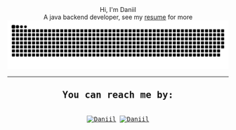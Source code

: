 <div align="center">
<div align="center">Hi, I'm Daniil</div>
<div align="center">A java backend developer, see my <a href="https://github.com/lxqtpr/lxqtpr/blob/main/GadelshinDaniil.pdf" target="_blank">resume</a> for more</div>
</div>

<div align="center">
  <img  src="https://github.com/1999AZZAR/1999AZZAR/blob/main/resources/img/grid-snake.svg"
       alt="snake" /></a>
</div>

-----
<div>
  <samp>
    <h2 align="center">You can reach me by:</h2>
    <p align="center">
      <br/>
      <a href="https://t.me/lxqtpr" target="blank"><img align="center"
         src="https://img.shields.io/badge/Telegram-2CA5E0?style=flat-squeare&logo=telegram&logoColor=white"
         alt="Daniil" height="30"/></a>
      <a href="mailto:lxqtpr@gmail.com" target="blank"><img align="center"
         src="https://img.shields.io/badge/gmail-EA4335.svg?style=for-the-badge&logo=gmail&logoColor=white"
         alt="Daniil" height="30"/></a>
    </p>
  </samp>
</div>
